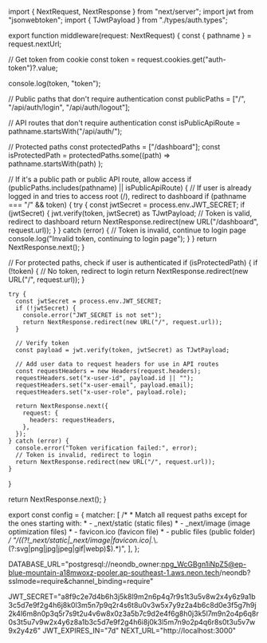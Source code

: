 import { NextRequest, NextResponse } from "next/server";
import jwt from "jsonwebtoken";
import { TJwtPayload } from "./types/auth.types";

export function middleware(request: NextRequest) {
  const { pathname } = request.nextUrl;

  // Get token from cookie
  const token = request.cookies.get("auth-token")?.value;

  console.log(token, "token");

  // Public paths that don't require authentication
  const publicPaths = ["/", "/api/auth/login", "/api/auth/logout"];

  // API routes that don't require authentication
  const isPublicApiRoute = pathname.startsWith("/api/auth/");

  // Protected paths
  const protectedPaths = ["/dashboard"];
  const isProtectedPath = protectedPaths.some((path) =>
    pathname.startsWith(path)
  );

  // If it's a public path or public API route, allow access
  if (publicPaths.includes(pathname) || isPublicApiRoute) {
    // If user is already logged in and tries to access root (/), redirect to dashboard
    if (pathname === "/" && token) {
      try {
        const jwtSecret = process.env.JWT_SECRET;
        if (jwtSecret) {
          jwt.verify(token, jwtSecret) as TJwtPayload;
          // Token is valid, redirect to dashboard
          return NextResponse.redirect(new URL("/dashboard", request.url));
        }
      } catch (error) {
        // Token is invalid, continue to login page
        console.log("Invalid token, continuing to login page");
      }
    }
    return NextResponse.next();
  }

  // For protected paths, check if user is authenticated
  if (isProtectedPath) {
    if (!token) {
      // No token, redirect to login
      return NextResponse.redirect(new URL("/", request.url));
    }

    try {
      const jwtSecret = process.env.JWT_SECRET;
      if (!jwtSecret) {
        console.error("JWT_SECRET is not set");
        return NextResponse.redirect(new URL("/", request.url));
      }

      // Verify token
      const payload = jwt.verify(token, jwtSecret) as TJwtPayload;

      // Add user data to request headers for use in API routes
      const requestHeaders = new Headers(request.headers);
      requestHeaders.set("x-user-id", payload.id || "");
      requestHeaders.set("x-user-email", payload.email);
      requestHeaders.set("x-user-role", payload.role);

      return NextResponse.next({
        request: {
          headers: requestHeaders,
        },
      });
    } catch (error) {
      console.error("Token verification failed:", error);
      // Token is invalid, redirect to login
      return NextResponse.redirect(new URL("/", request.url));
    }
  }

  return NextResponse.next();
}

export const config = {
  matcher: [
    /*
     * Match all request paths except for the ones starting with:
     * - _next/static (static files)
     * - _next/image (image optimization files)
     * - favicon.ico (favicon file)
     * - public files (public folder)
     */
    "/((?!_next/static|_next/image|favicon.ico|.*\\.(?:svg|png|jpg|jpeg|gif|webp)$).*)",
  ],
};


DATABASE_URL="postgresql://neondb_owner:npg_WcGBgn1iNpZ5@ep-blue-mountain-a18mwoxz-pooler.ap-southeast-1.aws.neon.tech/neondb?sslmode=require&channel_binding=require"

JWT_SECRET="a8f9c2e7d4b6h3j5k8l9m2n6p4q7r9s1t3u5v8w2x4y6z9a1b3c5d7e9f2g4h6j8k0l3m5n7p9q2r4s6t8u0v3w5x7y9z2a4b6c8d0e3f5g7h9j2k4l6m8n0p3q5r7s9t2u4v6w8x0z3a5b7c9d2e4f6g8h0j3k5l7m9n2o4p6q8r0s3t5u7v9w2x4y6z8a1b3c5d7e9f2g4h6i8j0k3l5m7n9o2p4q6r8s0t3u5v7w9x2y4z6"
JWT_EXPIRES_IN="7d"
NEXT_URL="http://localhost:3000"